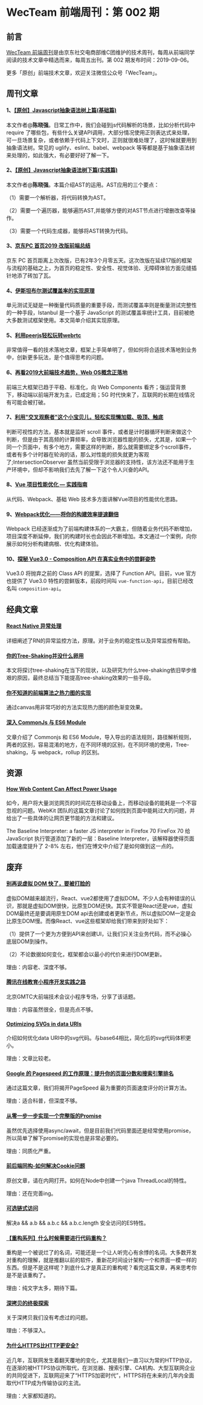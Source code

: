 
# WecTeam 前端周刊：第 002 期

## 前言

[WecTeam 前端周刊](https://github.com/wecteam/weekly)是由京东社交电商部维C团维护的技术周刊，每周从前端同学阅读的技术文章中精选而来，每周五出刊。第 002 期发布时间：2019-09-06。

更多「原创」前端技术文章，欢迎关注微信公众号「WecTeam」。

## 周刊文章

#### 1、[【原创】Javascript抽象语法树上篇(基础篇)](https://mp.weixin.qq.com/s/Ri7DJVJa2ELFfxIRifs3tQ)

本文作者@**陈晓强**。日常工作中，我们会碰到js代码解析的场景，比如分析代码中 require 了哪些包，有些什么关键API调用，大部分情况使用正则表达式来处理，可一旦场景复杂，或者依赖于代码上下文时，正则就很难处理了，这时候就要用到抽象语法树。常见的 uglify、eslint、babel、webpack 等等都是基于抽象语法树来处理的，如此强大，有必要好好了解一下。

#### 2、[【原创】Javascript抽象语法树下篇(实践篇)](https://mp.weixin.qq.com/s/Fz9H5dscj5Oy__daecAYvg)

本文作者@**陈晓强**。本篇介绍AST的运用。AST应用的三个要点：

（1）需要一个解析器，将代码转换为AST。

（2）需要一个遍历器，能够遍历AST,并能够方便的对AST节点进行增删改查等操作。

（3）需要一个代码生成器，能够将AST转换为代码。

#### 3、[京东PC 首页2019 改版前端总结](https://aotu.io/notes/2019/08/26/jdindex_2019/index.html)

京东 PC 首页距离上次改版，已有2年3个月零五天。这次改版在延续17版的框架与流程的基础之上，为首页的稳定性、安全性、视觉体验、无障碍体验方面见缝插针地添了砖加了瓦。

#### 4、[伊斯坦布尔测试覆盖率的实现原理](http://www.alloyteam.com/2019/07/13481/)

单元测试无疑是一种衡量代码质量的重要手段，而测试覆盖率则是衡量测试完整性的一种手段，Istanbul 是一个基于 JavaScript 的测试覆盖率统计工具，目前被绝大多数测试框架使用。本文简单介绍其实现原理。

#### 5、[利用peerjs轻松玩转webrtc](https://www.cnblogs.com/yjmyzz/p/peerjs-tutorial.html)

非常值得一看的技术落地文章，框架上手简单明了，但如何将合适技术落地到业务中，创新更多玩法，是个值得思考的问题。

#### 6、[再看2019大前端技术趋势，Web OS概念正落地](https://developer.aliyun.com/article/711504)

前端三大框架已趋于平稳、标准化，向 Web Components 看齐；强运营背景下，移动端以前端开发为主，已成定局；5G 时代快来了，互联网的长期在线情况有可能会被打破。

#### 7、[利用"交叉观察者"这个小宝贝儿，轻松实现懒加载、吸顶、触底](https://juejin.im/post/5d665133e51d4561c83e7c83)

判断可视性的方法，基本就是监听 scroll 事件，或者是计时器循环判断来做这个判断，但是由于其高频的计算频率，会导致浏览器性能的损失，尤其是，如果一个同一个页面中，有多个地方，需要这样的判断，那么就需要绑定多个scroll事件，或者有多个计时器在轮询的话，那么对性能的损失就更为客观了;IntersectionObserver 虽然当前受限于浏览器的支持性，该方法还不能用于生产环境中，但却不影响我们去先了解一下这个令人兴奋的API。

#### 8、[Vue 项目性能优化 — 实践指南](https://juejin.im/post/5d548b83f265da03ab42471d)

从代码、Webpack、基础 Web 技术多方面讲解Vue项目的性能优化思路。

#### 9、[Webpack优化——将你的构建效率提速翻倍](https://juejin.im/post/5d614dc96fb9a06ae3726b3e)

Webpack 已经逐渐成为了前端构建体系的一大霸主，但随着业务代码不断增加，项目深度不断延伸，我们的构建时长也会因此不断增加。本文通过一个案例，向你展示如何分析构建病根、优化构建体验。

#### 10、[探秘 Vue3.0 - Composition API 在真实业务中的尝鲜姿势](https://mp.weixin.qq.com/s/Q6A0wn39mYOSXm2--Q_IOA)

Vue3.0 将抛弃之前的 Class API 的提案，选择了 Function API。目前，vue 官方 也提供了 Vue3.0 特性的尝鲜版本，前段时间叫 `vue-function-api`，目前已经改名叫 `composition-api`。

## 经典文章

#### [React Native 异常处理](https://github.com/HuJiaoHJ/blog/issues/13)

详细阐述了RN的异常监控方法，原理。对于业务的稳定性以及异常监控有帮助。

#### [你的Tree-Shaking并没什么卵用](https://zhuanlan.zhihu.com/p/32831172)

本文将探讨tree-shaking在当下的现状，以及研究为什么tree-shaking依旧举步维艰的原因，最终总结当下能提高tree-shaking效果的一些手段。

#### [你不知道的前端算法之热力图的实现](https://zhuanlan.zhihu.com/p/32362059)

通过canvas用非常巧妙的方法实现热力图的颜色渐变效果。

#### [深入 CommonJs 与 ES6 Module](https://segmentfault.com/a/1190000017878394)

文章介绍了 Commonjs 和 ES6 Module，导入导出的语法规则，路径解析规则，两者的区别，容易混淆的地方，在不同环境的区别，在不同环境的使用，Tree-shaking，与 webpack，rollup 的区别。

## 资源

#### [How Web Content Can Affect Power Usage](https://webkit.org/blog/8970/how-web-content-can-affect-power-usage/)

如今，用户将大量浏览网页的时间花在移动设备上，而移动设备的能耗是一个不容忽视的问题。WebKit 团队的这篇文章讨论了如何找到页面中能耗过大的问题，并给出了一些具体的让网页更节能的方法和建议。

The Baseline Interpreter: a faster JS interpreter in Firefox 70
FireFox 70 给 JavaScript 执行管道添加了新的一层：Baseline Interpreter，该解释器使得页面加载速度提升了 2-8% 左右，他们在博文中介绍了是如何做到这一点的。

## 废弃

#### [别再说虚拟 DOM 快了，要被打脸的](https://mp.weixin.qq.com/s/XR3-3MNCYY2pg6yVwVQohQ)

虚拟DOM越来越流行，React、vue2都使用了虚拟DOM。不少人会有种错误的认识，那就是虚拟DOM很快，比原生DOM还快。其实不管是React还是vue，虚拟DOM最终还是要调用原生DOM api去创建或者更新节点，所以虚拟DOM一定是会比原生DOM慢。而像React、vue这些框架却给我们带来到好处如下：

（1）提供了一个更为方便到API来创建UI，让我们只关注业务代码，而不必操心底层DOM到操作。

（2）不论数据如何变化，框架都会以最小的代价来进行DOM更新。

理由：内容老、深度不够。

#### [腾讯在线教育小程序开发实践之路](https://juejin.im/post/5d15fc3be51d4510b71da637)

北京GMTC大前端技术会议小程序专场，分享了该话题。

理由：内容虽然很全，但是亮点不够。


#### [Optimizing SVGs in data URIs](https://codepen.io/tigt/post/optimizing-svgs-in-data-uris)

介绍如何优化data URI中的svg代码。与base64相比，简化后的svg代码体积更小。

理由：文章比较老。

#### [Google 的 Pagespeed 的工作原理：提升你的页面分数和搜索引擎排名](https://mp.weixin.qq.com/s/DYsb3yn6QcbkZNJMUb8WNA)

通过这篇文章，我们将揭开PageSpeed 最为重要的页面速度评分的计算方法。

理由：适合科普，但深度不够。

#### [从零一步一步实现一个完整版的Promise](https://juejin.im/post/5d59757f6fb9a06ae76405c6)

虽然优先选择使用async/await，但是目前我们代码里面还是经常使用promise，所以简单了解下promise的实现也是非常必要的。

理由：同质化严重。

#### [前后端同构-如何解决Cookie问题](http://wqadmin.jd.com/webstatic/blogs/2019/09/04/node-zone-analysis/)

原创文章，请在内网打开。如何在Node中创建一个java ThreadLocal的特性。

理由：还在完善ing。


#### [可选链式访问](https://v8.dev/features/optional-chaining)

解决a && a.b && a.b.c && a.b.c.length 安全访问的ES特性。

#### [【重构系列】什么时候需要进行代码重构？](https://juejin.im/post/5d6695f051882554e26201d2)

重构是一个被说烂了的名词，可能还是一个让人听完心有余悸的名词。大多数开发对重构的理解，就是推翻以前的软件，重新花时间设计架构一个和界面一模一样的东西。但是不是这样呢？到底什么才是真正的重构呢？看完这篇文章，再来思考你是不是该重构了。

理由：纯文字太多，期待下篇。

#### [深拷贝的终极探索](https://yanhaijing.com/javascript/2018/10/10/clone-deep/)

关于深拷贝我们没有考虑过的问题。

理由：不够深入。

#### [为什么HTTPS比HTTP更安全?](https://mp.weixin.qq.com/s/liH6t4rYq0MXvG4-xUIfOw)

近几年，互联网发生着翻天覆地的变化，尤其是我们一直习以为常的HTTP协议，在逐渐的被HTTPS协议所取代，在浏览器、搜索引擎、CA机构、大型互联网企业的共同促进下，互联网迎来了“HTTPS加密时代”，HTTPS将在未来的几年内全面取代HTTP成为传输协议的主流。

理由：大家都知道的。



